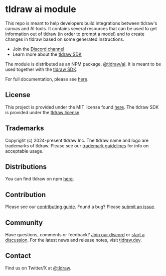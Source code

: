 # tldraw ai module

This repo is meant to help developers build integrations between tldraw's canvas and AI tools. It contains several resources that can be used to get information out of tldraw (in order to prompt a model) and to create changes in tldraw based on some generated instructions.

- Join the [Discord channel](https://discord.gg/9PSF2C5KgV)
- Learn more about the [tldraw SDK](https://tldraw.dev)

The module is distributed as an NPM package, [@tldraw/ai](https://www.npmjs.com/package/@tldraw/ai). It is meant to be used together with the [tldraw SDK](https://github.com/tldraw/tldraw).

For full documentation, please see [here](https://github.com/tldraw/ai).

## License

This project is provided under the MIT license found [here](https://github.com/tldraw/vite-template/blob/main/LICENSE.md). The tldraw SDK is provided under the [tldraw license](https://github.com/tldraw/tldraw/blob/main/LICENSE.md).

## Trademarks

Copyright (c) 2024-present tldraw Inc. The tldraw name and logo are trademarks of tldraw. Please see our [trademark guidelines](https://github.com/tldraw/tldraw/blob/main/TRADEMARKS.md) for info on acceptable usage.

## Distributions

You can find tldraw on npm [here](https://www.npmjs.com/package/@tldraw/tldraw?activeTab=versions).

## Contribution

Please see our [contributing guide](https://github.com/tldraw/tldraw/blob/main/CONTRIBUTING.md). Found a bug? Please [submit an issue](https://github.com/tldraw/tldraw/issues/new).

## Community

Have questions, comments or feedback? [Join our discord](https://discord.gg/rhsyWMUJxd) or [start a discussion](https://github.com/tldraw/tldraw/discussions/new). For the latest news and release notes, visit [tldraw.dev](https://tldraw.dev).

## Contact

Find us on Twitter/X at [@tldraw](https://twitter.com/tldraw).
